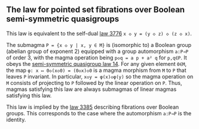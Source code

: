 ## The law for pointed set fibrations over Boolean semi-symmetric quasigroups

This law is equivalent to the self-dual [law 3776](https://teorth.github.io/equational_theories/implications/?3776) `x ◇ y = (y ◇ z) ◇ (z ◇ x)`.

The submagma `P = {x ◇ y | x, y ∈ M}` is (isomorphic to) a Boolean group (abelian group of exponent 2) equipped with a group automorphism `a:P→P` of order 3, with the magma operation being `p◇q = a p + a² q` for `p,q∈P`.  It obeys the [semi-symmetric quasigroup law 14](https://teorth.github.io/equational_theories/implications/?14).  For any given element `0∈M`, the map `φ: x ↦ 0◇(x◇0) = (0◇x)◇0` is a magma morphism from `M` to `P` that leaves `P` invariant.  In particular, `x◇y = φ(x)◇φ(y)` so the magma operation on `M` consists of projecting to `P` followed by the linear operation on `P`.  Thus, magmas satisfying this law are always submagmas of linear magmas satisfying this law.

This law is implied by the [law 3385](https://teorth.github.io/equational_theories/implications/?3385) describing fibrations over Boolean groups.  This corresponds to the case where the automorphism `a:P→P` is the identity.
